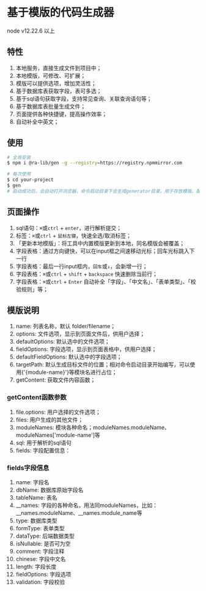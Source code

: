 # 基于模版的代码生成器

node v12.22.6 以上

## 特性

1. 本地服务，直接生成文件到项目中；
1. 本地模版，可修改、可扩展；
1. 模版可以提供选项，增加灵活性；
1. 基于数据库表获取字段，表可多选；
1. 基于sql语句获取字段，支持常见查询、关联查询语句等；
1. 基于数据库表批量生成文件；
1. 页面提供各种快捷键，提高操作效率；
1. 自动补全中英文；

## 使用

```bash
# 全局安装
$ npm i @ra-lib/gen -g --registry=https://registry.npmmirror.com

# 每次使用
$ cd your-project
$ gen
# 启动成功后，会自动打开浏览器，命令启动目录下会生成generator目录，用于存放模版、配置等信息
```

## 页面操作

1. sql语句：`⌘`或`ctrl` + `enter`，进行解析提交；
1. 标签：`⌘`或`ctrl` + `鼠标左键`，快速全选/取消标签；
1. 「更新本地模版」：将工具中内置模版更新到本地，同名模版会被覆盖；
1. 字段表格：通过方向键快，可以在input框之间速移动光标；回车光标跳入下一行
1. 字段表格：最后一行input框内，`回车`或`↓`，会新增一行；
1. 字段表格：`⌘`或`ctrl` + `shift` + `backspace` 快速删除当前行；
1. 字段表格：`⌘`或`ctrl` + `Enter` 自动补全「字段」、「中文名」、「表单类型」、「校验规则」等；

## 模版说明

1. name: 列表名称，默认 folder/filename；
1. options: 文件选项，显示到页面文件后，供用户选择；
1. defaultOptions: 默认选中的文件选项；
1. fieldOptions: 字段选项，显示到页面表格中，供用户选择；
1. defaultFieldOptions: 默认选中的字段选项；
1. targetPath: 默认生成目标文件的位置；相对命令启动目录开始编写，可以使用{'{module-name}'}等模块名进行占位；
1. getContent: 获取文件内容函数；

### getContent函数参数

1. file.options: 用户选择的文件选项；
1. files: 用户生成的其他文件；
1. moduleNames: 模块各种命名；moduleNames.moduleName、moduleNames['module-name']等
1. sql: 用于解析的sql语句
1. fields: 字段配置信息：

### fields字段信息

1. name: 字段名
1. dbName: 数据库原始字段名
1. tableName: 表名
1. __names: 字段的各种命名，用法同moduleNames，比如：__names.moduleName、__names.module_name等
1. type: 数据库类型
1. formType: 表单类型
1. dataType: 后端数据类型
1. isNullable: 是否可为空
1. comment: 字段注释
1. chinese: 字段中文名
1. length: 字段长度
1. fieldOptions: 字段选项
1. validation: 字段校验




